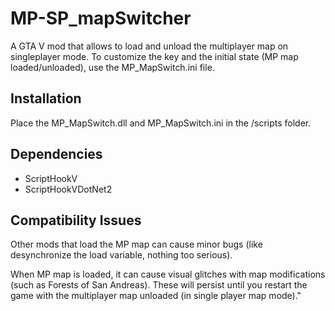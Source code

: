 # MP-SP_mapSwitcher
A GTA V mod that allows to load and unload the multiplayer map on singleplayer mode.
To customize the key and the initial state (MP map loaded/unloaded), use the MP_MapSwitch.ini file.

## Installation
Place the MP_MapSwitch.dll and MP_MapSwitch.ini in the /scripts folder.

## Dependencies
- ScriptHookV
- ScriptHookVDotNet2

## Compatibility Issues
Other mods that load the MP map can cause minor bugs (like desynchronize the load variable, nothing too serious).

When MP map is loaded, it can cause visual glitches with map modifications (such as Forests of San Andreas). 
These will persist until you restart the game with the multiplayer map unloaded (in single player map mode)."
